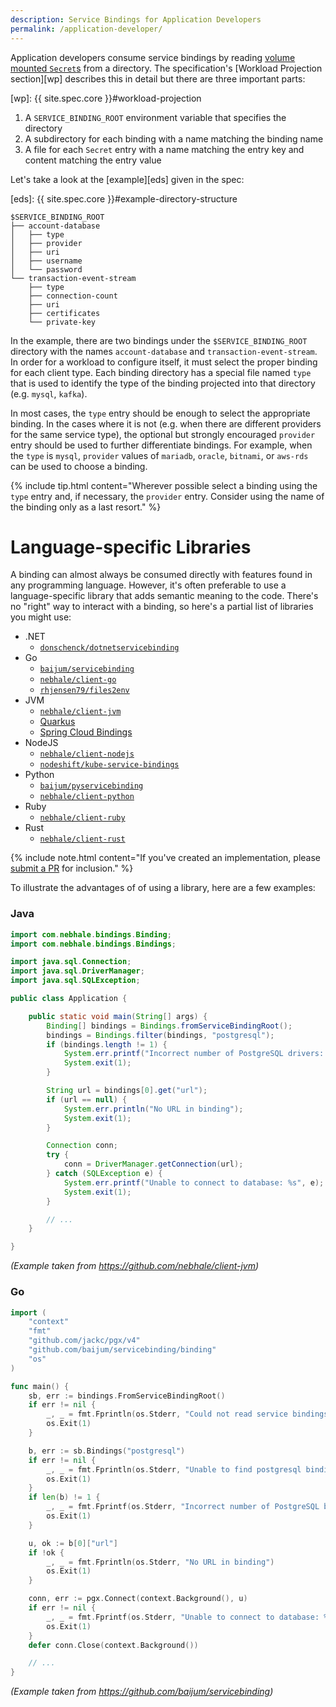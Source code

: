 ```yaml
---
description: Service Bindings for Application Developers
permalink: /application-developer/
---
```


Application developers consume service bindings by reading [volume mounted `Secret`s][vm] from a directory.  The specification's [Workload Projection section][wp] 
describes this in detail but there are three important parts:

[vm]: https://kubernetes.io/docs/concepts/configuration/secret/#using-secrets-as-files-from-a-pod
[wp]: {{ site.spec.core }}#workload-projection

1. A `SERVICE_BINDING_ROOT` environment variable that specifies the directory
2. A subdirectory for each  binding with a name matching the binding name
3. A file for each `Secret` entry with a name matching the entry key and content matching the entry value

Let's take a look at the [example][eds] given in the spec:

[eds]: {{ site.spec.core }}#example-directory-structure

```plain
$SERVICE_BINDING_ROOT
├── account-database
│   ├── type
│   ├── provider
│   ├── uri
│   ├── username
│   └── password
└── transaction-event-stream
    ├── type
    ├── connection-count
    ├── uri
    ├── certificates
    └── private-key
```

In the example, there are two bindings under the `$SERVICE_BINDING_ROOT` directory with the names `account-database` and `transaction-event-stream`.  In order for a 
workload to configure itself, it must select the proper binding for each client type.  Each binding directory has a special file named `type` that is used to identify 
the type of the binding projected into that directory (e.g. `mysql`, `kafka`).

In most cases, the `type` entry should be enough to select the appropriate binding.  In the cases where it is not (e.g. when there are different providers for the same 
service type), the optional but strongly encouraged `provider` entry should be used to further differentiate bindings.  For example, when the `type` is `mysql`, 
`provider` values of `mariadb`, `oracle`, `bitnami`, or `aws-rds` can be used to choose a binding.

{% include tip.html content="Wherever possible select a binding using the `type` entry and, if necessary, the `provider` entry.  Consider using the name of the binding 
only as a last resort." %}

# Language-specific Libraries
A binding can almost always be consumed directly with features found in any programming language.  However, it's often preferable to use a language-specific library that 
adds semantic meaning to the code.  There's no "right" way to interact with a binding, so here's a partial list of libraries you might use:

* .NET
	* [`donschenck/dotnetservicebinding`](https://github.com/donschenck/dotnetservicebinding)
* Go
	* [`baijum/servicebinding`](https://github.com/baijum/servicebinding)
	* [`nebhale/client-go`](https://github.com/nebhale/client-go)
	* [`rhjensen79/files2env`](https://github.com/rhjensen79/files2env)
* JVM
	* [`nebhale/client-jvm`](https://github.com/nebhale/client-jvm)
	* [Quarkus](https://quarkus.io/guides/deploying-to-kubernetes#service-binding)
	* [Spring Cloud Bindings](https://github.com/spring-cloud/spring-cloud-bindings)
* NodeJS
	* [`nebhale/client-nodejs`](https://github.com/nebhale/client-nodejs)
	* [`nodeshift/kube-service-bindings`](https://github.com/nodeshift/kube-service-bindings)
* Python
	* [`baijum/pyservicebinding`](https://github.com/baijum/pyservicebinding)
	* [`nebhale/client-python`](https://github.com/nebhale/client-python)
* Ruby
	* [`nebhale/client-ruby`](https://github.com/nebhale/client-ruby)
* Rust
	* [`nebhale/client-rust`](https://github.com/nebhale/client-rust)

{% include note.html content="If you've created an implementation, please [submit a PR](https://github.com/servicebinding/website/pulls) for inclusion." %}

To illustrate the advantages of of using a library, here are a few examples:

### Java
```java
import com.nebhale.bindings.Binding;
import com.nebhale.bindings.Bindings;

import java.sql.Connection;
import java.sql.DriverManager;
import java.sql.SQLException;

public class Application {

    public static void main(String[] args) {
        Binding[] bindings = Bindings.fromServiceBindingRoot();
        bindings = Bindings.filter(bindings, "postgresql");
        if (bindings.length != 1) {
            System.err.printf("Incorrect number of PostgreSQL drivers: %d\n", bindings.length);
            System.exit(1);
        }

        String url = bindings[0].get("url");
        if (url == null) {
            System.err.println("No URL in binding");
            System.exit(1);
        }

        Connection conn;
        try {
            conn = DriverManager.getConnection(url);
        } catch (SQLException e) {
            System.err.printf("Unable to connect to database: %s", e);
            System.exit(1);
        }

        // ...
    }

}
```
_(Example taken from <https://github.com/nebhale/client-jvm>)_


### Go
```go
import (
	"context"
	"fmt"
	"github.com/jackc/pgx/v4"
	"github.com/baijum/servicebinding/binding"
	"os"
)

func main() {
	sb, err := bindings.FromServiceBindingRoot()
	if err != nil {
		_, _ = fmt.Fprintln(os.Stderr, "Could not read service bindings")
		os.Exit(1)
	}

	b, err := sb.Bindings("postgresql")
	if err != nil {
		_, _ = fmt.Fprintln(os.Stderr, "Unable to find postgresql binding")
		os.Exit(1)
	}
	if len(b) != 1 {
		_, _ = fmt.Fprintf(os.Stderr, "Incorrect number of PostgreSQL bindings: %d\n", len(b))
		os.Exit(1)
	}

	u, ok := b[0]["url"]
	if !ok {
		_, _ = fmt.Fprintln(os.Stderr, "No URL in binding")
		os.Exit(1)
	}

	conn, err := pgx.Connect(context.Background(), u)
	if err != nil {
		_, _ = fmt.Fprintf(os.Stderr, "Unable to connect to database: %v\n", err)
		os.Exit(1)
	}
	defer conn.Close(context.Background())

	// ...
}
```
_(Example taken from <https://github.com/baijum/servicebinding>)_
